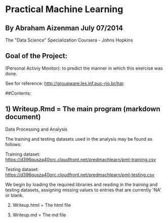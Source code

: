 Practical Machine Learning
==========================
## By Abraham Aizenman July 07/2014

The "Data Science" Specialization Coursera - Johns Hopkins
## Goal of the Project:
(Personal Activiy Monitor): to predict the manner in which this exercise was done.

See for reference: http://groupware.les.inf.puc-rio.br/har. 

##Contents:
## 1)  Writeup.Rmd = The main program (markdown document)

Data Processing and Analysis

The training and testing datasets used in the analysis may be found as follows:

Training dataset:
https://d396qusza40orc.cloudfront.net/predmachlearn/pml-training.csv

Testing dataset:
https://d396qusza40orc.cloudfront.net/predmachlearn/pml-testing.csv

We begin by loading the required libraries and reading in the training and testing datasets, assigning missing values to entries that are currently 'NA' or blank.




2)  Writeup.html = The html file

3)   Writeup.md  = The md file

